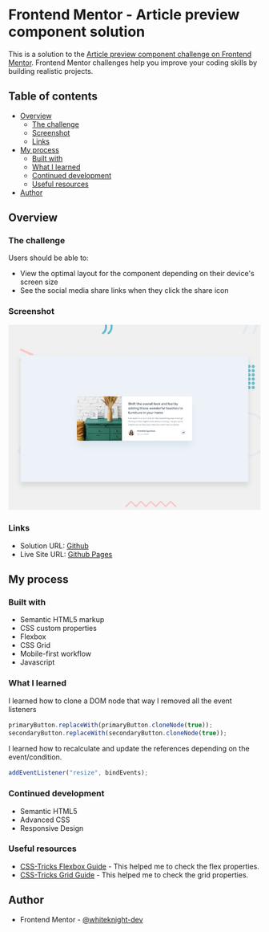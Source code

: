 # Frontend Mentor - Article preview component solution

This is a solution to the [Article preview component challenge on Frontend Mentor](https://www.frontendmentor.io/challenges/article-preview-component-dYBN_pYFT). Frontend Mentor challenges help you improve your coding skills by building realistic projects.

## Table of contents

- [Overview](#overview)
  - [The challenge](#the-challenge)
  - [Screenshot](#screenshot)
  - [Links](#links)
- [My process](#my-process)
  - [Built with](#built-with)
  - [What I learned](#what-i-learned)
  - [Continued development](#continued-development)
  - [Useful resources](#useful-resources)
- [Author](#author)

## Overview

### The challenge

Users should be able to:

- View the optimal layout for the component depending on their device's screen size
- See the social media share links when they click the share icon

### Screenshot

![](./images/desktop-preview.jpg)

### Links

- Solution URL: [Github](https://github.com/whiteknight-dev/Article-Preview-Component-FM)
- Live Site URL: [Github Pages](https://whiteknight-dev.github.io/Article-Preview-Component-FM/)

## My process

### Built with

- Semantic HTML5 markup
- CSS custom properties
- Flexbox
- CSS Grid
- Mobile-first workflow
- Javascript

### What I learned

I learned how to clone a DOM node that way I removed all the event listeners

```js
primaryButton.replaceWith(primaryButton.cloneNode(true));
secondaryButton.replaceWith(secondaryButton.cloneNode(true));
```

I learned how to recalculate and update the references depending on the event/condition.

```js
addEventListener("resize", bindEvents);
```

### Continued development

- Semantic HTML5
- Advanced CSS
- Responsive Design

### Useful resources

- [CSS-Tricks Flexbox Guide](https://css-tricks.com/snippets/css/a-guide-to-flexbox/) - This helped me to check the flex properties.
- [CSS-Tricks Grid Guide](https://css-tricks.com/snippets/css/complete-guide-grid/) - This helped me to check the grid properties.

## Author

- Frontend Mentor - [@whiteknight-dev](https://www.frontendmentor.io/profile/whiteknight-dev)
